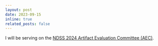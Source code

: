 ```yaml
---
layout: post
date: 2023-09-15
inline: true
related_posts: false
---
```


I will be serving on the [NDSS 2024 Artifact Evaluation Committee (AEC)](https://secartifacts.github.io/ndss2024/organizers).

